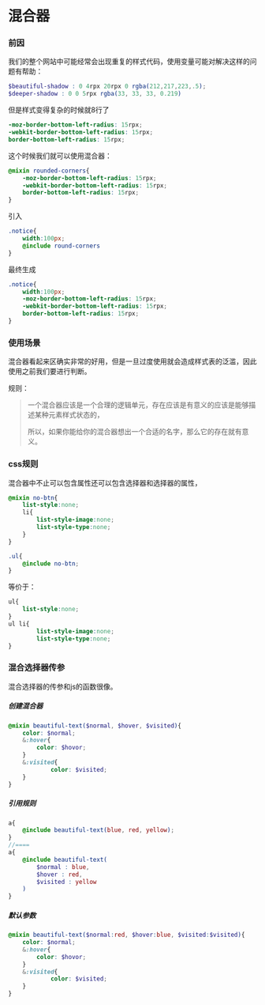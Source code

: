 # 混合器

### 前因

我们的整个网站中可能经常会出现重复的样式代码，使用变量可能对解决这样的问题有帮助：

```scss
$beautiful-shadow : 0 4rpx 20rpx 0 rgba(212,217,223,.5);
$deeper-shadow : 0 0 5rpx rgba(33, 33, 33, 0.219)
```

但是样式变得复杂的时候就8行了

```scss
-moz-border-bottom-left-radius: 15rpx;
-webkit-border-bottom-left-radius: 15rpx;
border-bottom-left-radius: 15rpx;
```

这个时候我们就可以使用混合器：

```scss
@mixin rounded-corners{
	-moz-border-bottom-left-radius: 15rpx;
    -webkit-border-bottom-left-radius: 15rpx;
    border-bottom-left-radius: 15rpx;
}
```

引入

```scss
.notice{
    width:100px;
	@include round-corners
}
```

最终生成

```scss
.notice{
    width:100px;
	-moz-border-bottom-left-radius: 15rpx;
    -webkit-border-bottom-left-radius: 15rpx;
    border-bottom-left-radius: 15rpx;
}
```

### 使用场景

混合器看起来区确实非常的好用，但是一旦过度使用就会造成样式表的泛滥，因此使用之前我们要进行判断。

规则：

> 一个混合器应该是一个合理的逻辑单元，存在应该是有意义的应该是能够描述某种元素样式状态的，
>
> 所以，如果你能给你的混合器想出一个合适的名字，那么它的存在就有意义。

### css规则

混合器中不止可以包含属性还可以包含选择器和选择器的属性，	

```scss
@mixin no-btn{
	list-style:none;
	li{
		list-style-image:none;
		list-style-type:none;
	}
}

.ul{
    @include no-btn;
}
```

等价于：

```css
ul{
	list-style:none;
}
ul li{
		list-style-image:none;
		list-style-type:none;
}
```

### 混合选择器传参

混合选择器的传参和js的函数很像。

##### 创建混合器

```scss
@mixin beautiful-text($normal, $hover, $visited){
	color: $normal;
	&:hover{
		color: $hovor;
	}
	&:visited{
			color: $visited;
	}
}
```

##### 引用规则

```scss
a{
	@include beautiful-text(blue, red, yellow);
}
//====
a{
    @include beautiful-text(
        $normal : blue,
        $hover : red,
        $visited : yellow
   	)
}
```

##### 默认参数

```scss
@mixin beautiful-text($normal:red, $hover:blue, $visited:$visited){
	color: $normal;
	&:hover{
		color: $hovor;
	}
	&:visited{
			color: $visited;
	}
}
```

